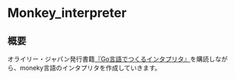 # Monkey_interpreter
## 概要
オライリー・ジャパン発行書籍[『Go言語でつくるインタプリタ』](https://www.oreilly.co.jp/books/9784873118222/)を購読しながら、moneky言語のインタプリタを作成していきます。
